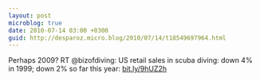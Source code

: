 ```yaml
---
layout: post
microblog: true
date: 2010-07-14 03:00 +0300
guid: http://desparoz.micro.blog/2010/07/14/t18549697964.html
---
```

Perhaps 2009? RT @bizofdiving: US retail sales in scuba diving: down 4% in 1999; down 2% so far this year: [bit.ly/9hUZ2h](http://bit.ly/9hUZ2h)
